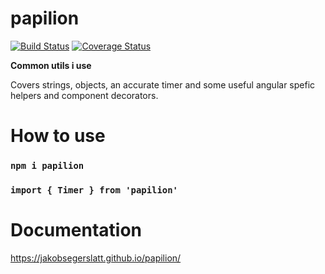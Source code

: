 # papilion

[![Build Status](https://travis-ci.org/JakobSegerslatt/papilion.svg?branch=master)](https://travis-ci.org/<username>/<reponame>) [![Coverage Status](https://coveralls.io/repos/github/JakobSegerslatt/papilion/badge.svg?branch=master)](https://coveralls.io/github/JakobSegerslatt/papilion?branch=master)

**Common utils i use**

Covers strings, objects, an accurate timer and some useful angular spefic helpers and component decorators.

# How to use
### `npm i papilion`

### `import { Timer } from 'papilion'`

# Documentation
https://jakobsegerslatt.github.io/papilion/


